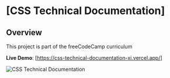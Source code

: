 # [CSS Technical Documentation]

## Overview 

This project is part of the freeCodeCamp curriculum

**Live Demo**: [https://css-technical-documentation-xi.vercel.app/]

![CSS Technical Documentation](https://github.com/miwalaa/css-technical-documentation/assets/117579906/dcf3e71f-0a94-42da-9abc-c7873c93dfb1)

